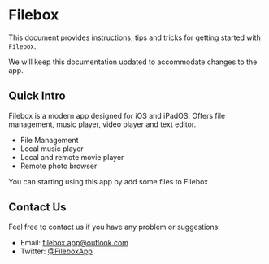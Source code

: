 # Filebox

This document provides instructions, tips and tricks for getting started with `Filebox`.

We will keep this documentation updated to accommodate changes to the app.


## Quick Intro

Filebox is a modern app designed for iOS and iPadOS. Offers file management, music player, video player and text editor.

- File Management
- Local music player
- Local and remote movie player
- Remote photo browser


You can starting using this app by add some files to Filebox


## Contact Us

Feel free to contact us if you have any problem or suggestions:

- Email: [filebox.app@outlook.com](mailto://filebox.app@outlook.com)
- Twitter: [@FileboxApp](https://twitter.com/fileboxapp)